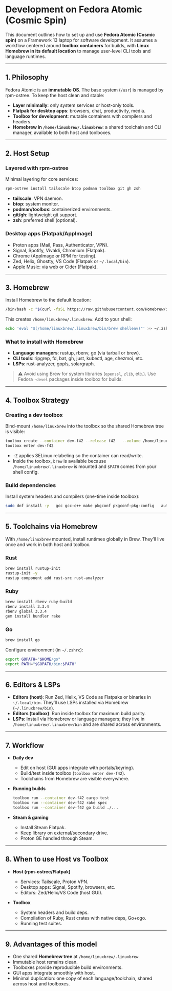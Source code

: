 # Development on Fedora Atomic (Cosmic Spin)

This document outlines how to set up and use **Fedora Atomic (Cosmic spin)** on a Framework 13 laptop for software development. It assumes a workflow centered around **toolbox containers** for builds, with **Linux Homebrew in its default location** to manage user-level CLI tools and language runtimes.

---

## 1. Philosophy

Fedora Atomic is an **immutable OS**. The base system (`/usr`) is managed by rpm-ostree. To keep the host clean and stable:

- **Layer minimally**: only system services or host-only tools.  
- **Flatpak for desktop apps**: browsers, chat, productivity, media.  
- **Toolbox for development**: mutable containers with compilers and headers.  
- **Homebrew in `/home/linuxbrew/.linuxbrew`**: a shared toolchain and CLI manager, available to both host and toolboxes.  

---

## 2. Host Setup

### Layered with rpm-ostree
Minimal layering for core services:

```bash
rpm-ostree install tailscale btop podman toolbox git gh zsh
```

- **tailscale**: VPN daemon.  
- **btop**: system monitor.  
- **podman/toolbox**: containerized environments.  
- **git/gh**: lightweight git support.  
- **zsh**: preferred shell (optional).  

### Desktop apps (Flatpak/AppImage)
- Proton apps (Mail, Pass, Authenticator, VPN).  
- Signal, Spotify, Vivaldi, Chromium (Flatpak).  
- Chrome (AppImage or RPM for testing).  
- Zed, Helix, Ghostty, VS Code (Flatpak or `~/.local/bin`).  
- Apple Music: via web or Cider (Flatpak).  

---

## 3. Homebrew

Install Homebrew to the default location:

```bash
/bin/bash -c "$(curl -fsSL https://raw.githubusercontent.com/Homebrew/install/HEAD/install.sh)"
```

This creates `/home/linuxbrew/.linuxbrew`. Add to your shell:

```bash
echo 'eval "$(/home/linuxbrew/.linuxbrew/bin/brew shellenv)"' >> ~/.zshrc
```

### What to install with Homebrew
- **Language managers**: rustup, rbenv, go (via tarball or brew).  
- **CLI tools**: ripgrep, fd, bat, gh, just, kubectl, age, chezmoi, etc.  
- **LSPs**: rust-analyzer, gopls, solargraph.  

> ⚠️ Avoid using Brew for system libraries (`openssl`, `zlib`, etc.). Use Fedora `-devel` packages inside toolbox for builds.

---

## 4. Toolbox Strategy

### Creating a dev toolbox
Bind-mount `/home/linuxbrew` into the toolbox so the shared Homebrew tree is visible:

```bash
toolbox create --container dev-f42 --release f42   --volume /home/linuxbrew:/home/linuxbrew:rw,Z
toolbox enter dev-f42
```

- `:Z` applies SELinux relabeling so the container can read/write.  
- Inside the toolbox, `brew` is available because `/home/linuxbrew/.linuxbrew` is mounted and `$PATH` comes from your shell config.  

### Build dependencies
Install system headers and compilers (one-time inside toolbox):

```bash
sudo dnf install -y   gcc gcc-c++ make pkgconf pkgconf-pkg-config   autoconf bison patch   openssl-devel zlib-devel readline-devel libyaml-devel   libffi-devel gdbm-devel ncurses-devel libxml2-devel libxslt-devel   bzip2-devel sqlite-devel
```

---

## 5. Toolchains via Homebrew

With `/home/linuxbrew` mounted, install runtimes globally in Brew. They’ll live once and work in both host and toolbox.

### Rust
```bash
brew install rustup-init
rustup-init -y
rustup component add rust-src rust-analyzer
```

### Ruby
```bash
brew install rbenv ruby-build
rbenv install 3.3.4
rbenv global 3.3.4
gem install bundler rake
```

### Go
```bash
brew install go
```

Configure environment (in `~/.zshrc`):

```bash
export GOPATH="$HOME/go"
export PATH="$GOPATH/bin:$PATH"
```

---

## 6. Editors & LSPs

- **Editors (host)**: Run Zed, Helix, VS Code as Flatpaks or binaries in `~/.local/bin`. They’ll use LSPs installed via Homebrew (`~/.linuxbrew/bin`).  
- **Editors (toolbox)**: Run inside toolbox for maximum build parity.  
- **LSPs**: Install via Homebrew or language managers; they live in `/home/linuxbrew/.linuxbrew/bin` and are shared across environments.  

---

## 7. Workflow

- **Daily dev**  
  - Edit on host (GUI apps integrate with portals/keyring).  
  - Build/test inside toolbox (`toolbox enter dev-f42`).  
  - Toolchains from Homebrew are visible everywhere.  

- **Running builds**  
  ```bash
  toolbox run --container dev-f42 cargo test
  toolbox run --container dev-f42 rake spec
  toolbox run --container dev-f42 go build ./...
  ```

- **Steam & gaming**  
  - Install Steam Flatpak.  
  - Keep library on external/secondary drive.  
  - Proton GE handled through Steam.  

---

## 8. When to use Host vs Toolbox

- **Host (rpm-ostree/Flatpak)**  
  - Services: Tailscale, Proton VPN.  
  - Desktop apps: Signal, Spotify, browsers, etc.  
  - Editors: Zed/Helix/VS Code (host GUI).  

- **Toolbox**  
  - System headers and build deps.  
  - Compilation of Ruby, Rust crates with native deps, Go+cgo.  
  - Running test suites.  

---

## 9. Advantages of this model

- One shared **Homebrew tree** at `/home/linuxbrew/.linuxbrew`.  
- Immutable host remains clean.  
- Toolboxes provide reproducible build environments.  
- GUI apps integrate smoothly with host.  
- Minimal duplication: one copy of each language/toolchain, shared across host and toolboxes.  
